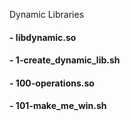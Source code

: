 Dynamic Libraries

#### - libdynamic.so 
#### - 1-create_dynamic_lib.sh
#### - 100-operations.so
#### - 101-make_me_win.sh
